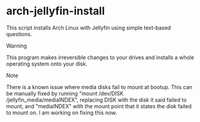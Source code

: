 # arch-jellyfin-install
This script installs Arch Linux with Jellyfin using simple text-based questions.
> [!WARNING]
> This program makes irreversible changes to your drives and installs a whole operating system onto your disk.

> [!NOTE]
> There is a known issue where media disks fail to mount at bootup. This can be manually fixed by running "mount /dev/DISK /jellyfin_media/mediaINDEX", replacing DISK with the disk it said failed to mount, and "mediaINDEX" with the mount point that it states the disk failed to mount on. I am working on fixing this now.
